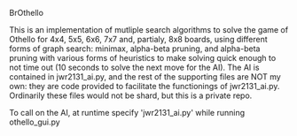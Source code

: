 BrOthello

This is an implementation of mutliple search algorithms to solve the game of Othello for 4x4, 5x5, 6x6, 7x7 and, partialy, 8x8 boards, using different forms of graph search: minimax, alpha-beta pruning, and alpha-beta pruning with various forms of heuristics to make solving quick enough to not time out (10 seconds to solve the next move for the AI). The AI is contained in jwr2131_ai.py, and the rest of the supporting files are NOT my own: they are code provided to facilitate the functionings of jwr2131_ai.py. Ordinarily these files would not be shard, but this is a private repo.

To call on the AI, at runtime specify 'jwr2131_ai.py' while running othello_gui.py
